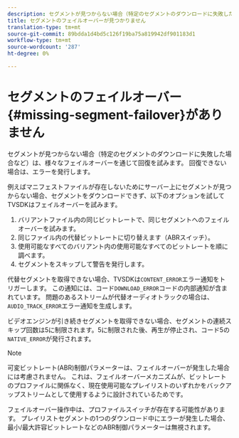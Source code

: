 ```yaml
---
description: セグメントが見つからない場合（特定のセグメントのダウンロードに失敗した場合など）は、様々なフェイルオーバーを通じて回復を試みます。 回復できない場合は、エラーを発行します。
title: セグメントのフェイルオーバーが見つかりません
translation-type: tm+mt
source-git-commit: 89bdda1d4bd5c126f19ba75a819942df901183d1
workflow-type: tm+mt
source-wordcount: '287'
ht-degree: 0%

---
```



# セグメントのフェイルオーバー{#missing-segment-failover}がありません

セグメントが見つからない場合（特定のセグメントのダウンロードに失敗した場合など）は、様々なフェイルオーバーを通じて回復を試みます。 回復できない場合は、エラーを発行します。

例えばマニフェストファイルが存在しないためにサーバー上にセグメントが見つからない場合、セグメントをダウンロードできず、以下のオプションを試してTVSDKはフェイルオーバーを試みます。

1. バリアントファイル内の同じビットレートで、同じセグメントへのフェイルオーバーを試みます。
1. 同じファイル内の代替ビットレートに切り替えます（ABRスイッチ）。
1. 使用可能なすべてのバリアント内の使用可能なすべてのビットレートを順に調べます。
1. セグメントをスキップして警告を発行します。

代替セグメントを取得できない場合、TVSDKは`CONTENT_ERROR`エラー通知をトリガーします。 この通知には、コード`DOWNLOAD_ERROR`コードの内部通知が含まれています。 問題のあるストリームが代替オーディオトラックの場合は、`AUDIO_TRACK_ERROR`エラー通知を生成します。

ビデオエンジンが引き続きセグメントを取得できない場合、セグメントの連続スキップ回数は5に制限されます。5に制限された後、再生が停止され、コード5の`NATIVE_ERROR`が発行されます。

>[!NOTE]
>
>可変ビットレート(ABR)制御パラメーターは、フェイルオーバーが発生した場合には考慮されません。 これは、フェイルオーバーメカニズムが、ビットレートのプロファイルに関係なく、現在使用可能なプレイリストのいずれかをバックアップストリームとして使用するように設計されているためです。
>
>フェイルオーバー操作中は、プロファイルスイッチが存在する可能性があります。 プレイリストセグメントの1つのダウンロード中にエラーが発生した場合、最小/最大許容ビットレートなどのABR制御パラメーターは無視されます。

